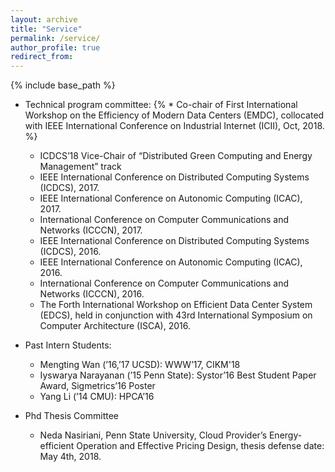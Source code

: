 ```yaml
---
layout: archive
title: "Service"
permalink: /service/
author_profile: true
redirect_from:
---
```


{% include base_path %}

* Technical program committee:
  {% * Co-chair of First International Workshop on the Efficiency of Modern Data Centers (EMDC), collocated with IEEE International Conference on Industrial Internet (ICII),  Oct, 2018. %}
  * ICDCS’18 Vice-Chair of “Distributed Green Computing and Energy Management” track
  * IEEE International Conference on Distributed Computing Systems (ICDCS), 2017.
  * IEEE International Conference on Autonomic Computing (ICAC), 2017.
  * International Conference on Computer Communications and Networks (ICCCN), 2017.
  * IEEE International Conference on Distributed Computing Systems (ICDCS), 2016.
  * IEEE International Conference on Autonomic Computing (ICAC), 2016.
  * International Conference on Computer Communications and Networks (ICCCN), 2016.
  * The Forth International Workshop on Efficient Data Center System (EDCS), held in conjunction with 43rd International Symposium on Computer Architecture (ISCA), 2016.

* Past Intern Students:
  * Mengting Wan (’16,’17 UCSD): WWW’17, CIKM'18
  * Iyswarya Narayanan (’15 Penn State): Systor’16 Best Student Paper Award, Sigmetrics’16 Poster
  * Yang Li (’14 CMU): HPCA’16
  
* Phd Thesis Committee
  * Neda Nasiriani, Penn State University,  Cloud Provider’s Energy-efficient Operation and Effective Pricing Design, thesis defense date: May 4th, 2018.
